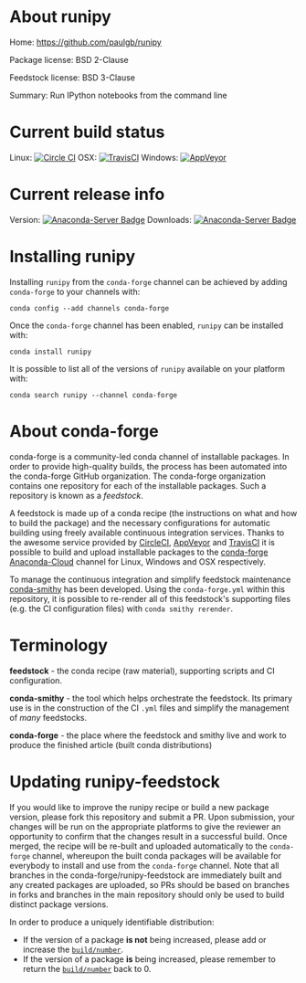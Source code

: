 About runipy
============

Home: https://github.com/paulgb/runipy

Package license: BSD 2-Clause

Feedstock license: BSD 3-Clause

Summary: Run IPython notebooks from the command line



Current build status
====================

Linux: [![Circle CI](https://circleci.com/gh/conda-forge/runipy-feedstock.svg?style=shield)](https://circleci.com/gh/conda-forge/runipy-feedstock)
OSX: [![TravisCI](https://travis-ci.org/conda-forge/runipy-feedstock.svg?branch=master)](https://travis-ci.org/conda-forge/runipy-feedstock)
Windows: [![AppVeyor](https://ci.appveyor.com/api/projects/status/github/conda-forge/runipy-feedstock?svg=True)](https://ci.appveyor.com/project/conda-forge/runipy-feedstock/branch/master)

Current release info
====================
Version: [![Anaconda-Server Badge](https://anaconda.org/conda-forge/runipy/badges/version.svg)](https://anaconda.org/conda-forge/runipy)
Downloads: [![Anaconda-Server Badge](https://anaconda.org/conda-forge/runipy/badges/downloads.svg)](https://anaconda.org/conda-forge/runipy)

Installing runipy
=================

Installing `runipy` from the `conda-forge` channel can be achieved by adding `conda-forge` to your channels with:

```
conda config --add channels conda-forge
```

Once the `conda-forge` channel has been enabled, `runipy` can be installed with:

```
conda install runipy
```

It is possible to list all of the versions of `runipy` available on your platform with:

```
conda search runipy --channel conda-forge
```


About conda-forge
=================

conda-forge is a community-led conda channel of installable packages.
In order to provide high-quality builds, the process has been automated into the
conda-forge GitHub organization. The conda-forge organization contains one repository
for each of the installable packages. Such a repository is known as a *feedstock*.

A feedstock is made up of a conda recipe (the instructions on what and how to build
the package) and the necessary configurations for automatic building using freely
available continuous integration services. Thanks to the awesome service provided by
[CircleCI](https://circleci.com/), [AppVeyor](http://www.appveyor.com/)
and [TravisCI](https://travis-ci.org/) it is possible to build and upload installable
packages to the [conda-forge](https://anaconda.org/conda-forge)
[Anaconda-Cloud](http://docs.anaconda.org/) channel for Linux, Windows and OSX respectively.

To manage the continuous integration and simplify feedstock maintenance
[conda-smithy](http://github.com/conda-forge/conda-smithy) has been developed.
Using the ``conda-forge.yml`` within this repository, it is possible to re-render all of
this feedstock's supporting files (e.g. the CI configuration files) with ``conda smithy rerender``.


Terminology
===========

**feedstock** - the conda recipe (raw material), supporting scripts and CI configuration.

**conda-smithy** - the tool which helps orchestrate the feedstock.
                   Its primary use is in the construction of the CI ``.yml`` files
                   and simplify the management of *many* feedstocks.

**conda-forge** - the place where the feedstock and smithy live and work to
                  produce the finished article (built conda distributions)


Updating runipy-feedstock
=========================

If you would like to improve the runipy recipe or build a new
package version, please fork this repository and submit a PR. Upon submission,
your changes will be run on the appropriate platforms to give the reviewer an
opportunity to confirm that the changes result in a successful build. Once
merged, the recipe will be re-built and uploaded automatically to the
`conda-forge` channel, whereupon the built conda packages will be available for
everybody to install and use from the `conda-forge` channel.
Note that all branches in the conda-forge/runipy-feedstock are
immediately built and any created packages are uploaded, so PRs should be based
on branches in forks and branches in the main repository should only be used to
build distinct package versions.

In order to produce a uniquely identifiable distribution:
 * If the version of a package **is not** being increased, please add or increase
   the [``build/number``](http://conda.pydata.org/docs/building/meta-yaml.html#build-number-and-string).
 * If the version of a package **is** being increased, please remember to return
   the [``build/number``](http://conda.pydata.org/docs/building/meta-yaml.html#build-number-and-string)
   back to 0.
